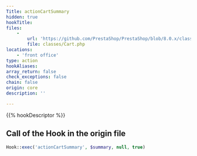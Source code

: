 ```yaml
---
Title: actionCartSummary
hidden: true
hookTitle: 
files:
    -
        url: 'https://github.com/PrestaShop/PrestaShop/blob/8.0.x/classes/Cart.php'
        file: classes/Cart.php
locations:
    - 'front office'
type: action
hookAliases: 
array_return: false
check_exceptions: false
chain: false
origin: core
description: ''

---
```


{{% hookDescriptor %}}

## Call of the Hook in the origin file

```php
Hook::exec('actionCartSummary', $summary, null, true)
```
